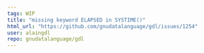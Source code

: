 ```yaml
---
tags: WIP
title: "missing keyword ELAPSED in SYSTIME()"
html_url: "https://github.com/gnudatalanguage/gdl/issues/1254"
user: alaingdl
repo: gnudatalanguage/gdl
---
```


